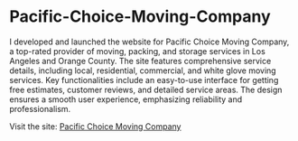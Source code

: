 # Pacific-Choice-Moving-Company
I developed and launched the website for Pacific Choice Moving Company, a top-rated provider of moving, packing, and storage services in Los Angeles and Orange County. The site features comprehensive service details, including local, residential, commercial, and white glove moving services. Key functionalities include an easy-to-use interface for getting free estimates, customer reviews, and detailed service areas. The design ensures a smooth user experience, emphasizing reliability and professionalism.

Visit the site: [Pacific Choice Moving Company](https://movepacchoice.com/)
